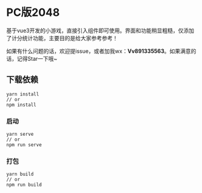 # PC版2048

基于vue3开发的小游戏，直接引入组件即可使用。界面和功能稍显粗糙，仅添加了计分统计功能，主要目的是给大家参考参考！

如果有什么问题的话，欢迎提issue，或者加我wx：**Vv891335563**。如果满意的话，记得Star一下哦~


## 下载依赖
```
yarn install
// or
npm install
```

### 启动
```
yarn serve
// or
npm run serve
```

### 打包
```
yarn build
// or
npm run build
```
